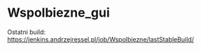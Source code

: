 # Wspolbiezne_gui

Ostatni build: https://jenkins.andrzejressel.pl/job/Wspolbiezne/lastStableBuild/
